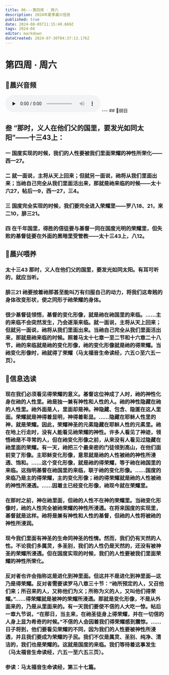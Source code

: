 ```yaml
---
title: 06---第四周 · 周六
description: 2024年夏季晨兴信息
published: true
date: 2024-08-05T11:15:49.669Z
tags: 2024-04
editor: markdown
dateCreated: 2024-07-30T04:37:13.176Z
---
```


# 第四周 · 周六
## 🎵晨兴音频
<audio id="audio" controls="" preload="none">
      <source id="mp3" src="/2024-04/week4/week4day6.mp3">
</audio>
---
## 📖纲目

## **叁**    **“那时，义人在他们父的国里，要发光如同太阳”——十三43上：**

### 一    国度实现的时候，我们的人性要被我们里面荣耀的神性所荣化——西一27。

### 二    就一面说，主将从天上回来；但就另一面说，祂将从我们里面出来；当祂自己完全从我们里面活出来，那就是祂来临的时候——太十六27，帖后一9，西一27，三4。

### 三    国度完全实现的时候，我们要完全进入荣耀里——罗八18、21，来二10，腓三21。

### 四    在千年国里，得胜的信徒要与基督一同在国度光明的荣耀里，但失败的基督徒要在外面的黑暗里受管教——太十三43上，八12。

## 📖晨兴喂养

### 太十三43    那时，义人在他们父的国里，要发光如同太阳。有耳可听的，就应当听。

### 腓三21    祂要按着祂那甚至能叫万有归服自己的动力，将我们这卑贱的身体改变形状，使之同形于祂荣耀的身体。

### 很少基督徒领悟，基督的变化形像，就是祂在祂国里的来临。……主的来临不会突然发生，乃会逐渐来临。就一面说，主将从天上回来；但就另一面说，祂将从我们里面出来。当祂自己完全从我们里面活出来，那就是祂来临的时候。照着马太十七章一至二节和十六章二十八节，祂的来临就是祂的变化形像，祂的变化形像就是祂的得荣耀。当祂变化形像时，祂就得了荣耀（马太福音生命读经，六五○至六五一页）。

## 📖信息选读

### 现在我们必须看见得荣耀的意义。基督这位神成了人时，祂的神性化身在祂的人性里。祂是独一兼有神性和人性的人。祂的神性隐藏在祂的人性里。祂外面是人，里面却是神。神隐藏、包含、隐匿在这人里面。荣耀就是神得着显明，神得着彰显。……隐藏在耶稣人性里的神，就是荣耀。因此，荣耀神圣的元素隐藏在耶稣人性的元素里。祂在地上行走时，没有人能看见祂荣耀的神性。许多人看见了神迹，领悟祂是不寻常的人，但在祂变化形像之前，从来没有人看见过隐藏在祂里面的荣耀。有一天，祂把三个最亲密的门徒领到高山，在他们面前变了形像。主耶稣变化形像，意思就是祂的人性被祂的神性所浸透、饱和。……这个变化形像，就是祂的得荣耀，等于祂在祂国里的来临。这指明基督在祂国里的来临，联于祂的变化形像。……国度的来临乃是主的得荣耀，主的变化形像；祂的得荣耀就是祂的人性被祂的神性所浸透。……因着主已经变化形像，祂现今就在荣耀里。

### 在那时之前，神在祂里面，但祂的人性不在神的荣耀里。当祂变化形像时，祂的人性完全被祂荣耀的神性所浸透。在将来国度的实现里，基督就是这样。祂将是兼有神性和人性的基督，但祂的人性将被祂的神性所浸润。

### 现今我们里面有神圣的生命同神圣的性情。然而，我们仍有天然的人性。不论我们多属灵，多圣别，我们的人性仍是天然的，还没有被神圣的荣耀所浸透。但在国度实现的时候，我们的人性要被我们里面荣耀的神性所荣化。

### 反对者也许会指称这是进化到神里面。但这并不是进化到神里面—这乃是得荣耀。反对者需要读罗马八章三十节：“祂所预定的人，又召他们来；所召来的人，又称他们为义；所称为义的人，又叫他们得荣耀。”……得荣耀就是被神的荣耀所浸透。那就是变化形像，不是从外面来的，乃是从里面来的。有一天我们要使不信的人大吃一惊。帖后一章九节说，“在那日，当主来，在祂圣徒身上得荣耀，并在一切信的人身上显为希奇的时候。”不信的人会因着我们得荣耀感到震惊。……日子将到，他们要看见荣耀的不同，因为我们的人性要被神性所浸透，并且我们要成为荣耀的子民。我们不仅是属灵、圣别、纯净、清洁的，我们也是荣耀的。这就是国度的来临。我们等待着这事发生（马太福音生命读经，六五一至六五三页）。

### 参读：马太福音生命读经，第三十七篇。
<!-- Google tag (gtag.js) -->
<script async src="https://www.googletagmanager.com/gtag/js?id=G-1P8709Z16T"></script>
<script>
  window.dataLayer = window.dataLayer || [];
  function gtag(){dataLayer.push(arguments);}
  gtag('js', new Date());

  gtag('config', 'G-1P8709Z16T');
</script>
